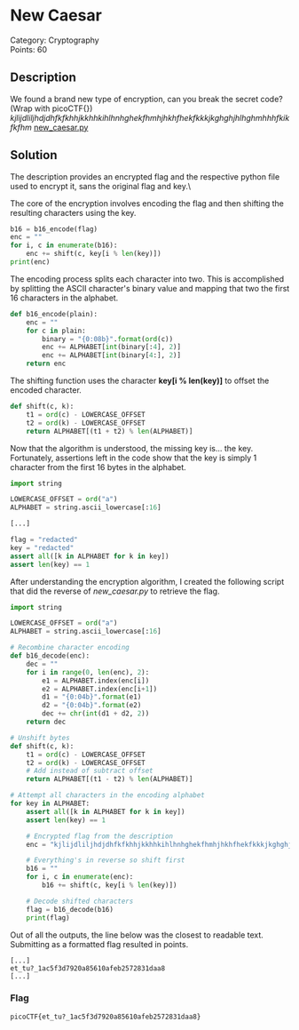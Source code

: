 # New Caesar
Category: Cryptography\
Points: 60

## Description
We found a brand new type of encryption, can you break the secret code? (Wrap with picoCTF{}) *kjlijdliljhdjdhfkfkhhjkkhhkihlhnhghekfhmhjhkhfhekfkkkjkghghjhlhghmhhhfkikfkfhm* [new_caesar.py](https://mercury.picoctf.net/static/d9c139d91d2dfec8fd197ca6d970381a/new_caesar.py)

## Solution
The description provides an encrypted flag and the respective python file used to encrypt it, sans the original flag and key.\

The core of the encryption involves encoding the flag and then shifting the resulting characters using the key.
```python
b16 = b16_encode(flag)
enc = ""
for i, c in enumerate(b16):
	enc += shift(c, key[i % len(key)])
print(enc)
```

The encoding process splits each character into two. This is accomplished by splitting the ASCII character's binary value and mapping that two the first 16 characters in the alphabet.
```python
def b16_encode(plain):
	enc = ""
	for c in plain:
		binary = "{0:08b}".format(ord(c))
		enc += ALPHABET[int(binary[:4], 2)]
		enc += ALPHABET[int(binary[4:], 2)]
	return enc
```

The shifting function uses the character **key[i % len(key)]** to offset the encoded character.
```python
def shift(c, k):
	t1 = ord(c) - LOWERCASE_OFFSET
	t2 = ord(k) - LOWERCASE_OFFSET
	return ALPHABET[(t1 + t2) % len(ALPHABET)]
```

Now that the algorithm is understood, the missing key is... the key. Fortunately, assertions left in the code show that the key is simply 1 character from the first 16 bytes in the alphabet.
```python
import string

LOWERCASE_OFFSET = ord("a")
ALPHABET = string.ascii_lowercase[:16]

[...]

flag = "redacted"
key = "redacted"
assert all([k in ALPHABET for k in key])
assert len(key) == 1
```

After understanding the encryption algorithm, I created the following script that did the reverse of *new_caesar.py* to retrieve the flag.
```python
import string

LOWERCASE_OFFSET = ord("a")
ALPHABET = string.ascii_lowercase[:16]

# Recombine character encoding
def b16_decode(enc):
	dec = ""
	for i in range(0, len(enc), 2):
		e1 = ALPHABET.index(enc[i])
		e2 = ALPHABET.index(enc[i+1])
		d1 = "{0:04b}".format(e1)
		d2 = "{0:04b}".format(e2)
		dec += chr(int(d1 + d2, 2))
	return dec

# Unshift bytes
def shift(c, k):
	t1 = ord(c) - LOWERCASE_OFFSET
	t2 = ord(k) - LOWERCASE_OFFSET
	# Add instead of subtract offset
	return ALPHABET[(t1 - t2) % len(ALPHABET)]

# Attempt all characters in the encoding alphabet
for key in ALPHABET:
	assert all([k in ALPHABET for k in key])
	assert len(key) == 1

	# Encrypted flag from the description
	enc = "kjlijdliljhdjdhfkfkhhjkkhhkihlhnhghekfhmhjhkhfhekfkkkjkghghjhlhghmhhhfkikfkfhm"

	# Everything's in reverse so shift first
	b16 = ""
	for i, c in enumerate(enc):
		b16 += shift(c, key[i % len(key)])

	# Decode shifted characters
	flag = b16_decode(b16)
	print(flag)
```

Out of all the outputs, the line below was the closest to readable text. Submitting as a formatted flag resulted in points.
```
[...]
et_tu?_1ac5f3d7920a85610afeb2572831daa8
[...]
```

### Flag
```
picoCTF{et_tu?_1ac5f3d7920a85610afeb2572831daa8}
```